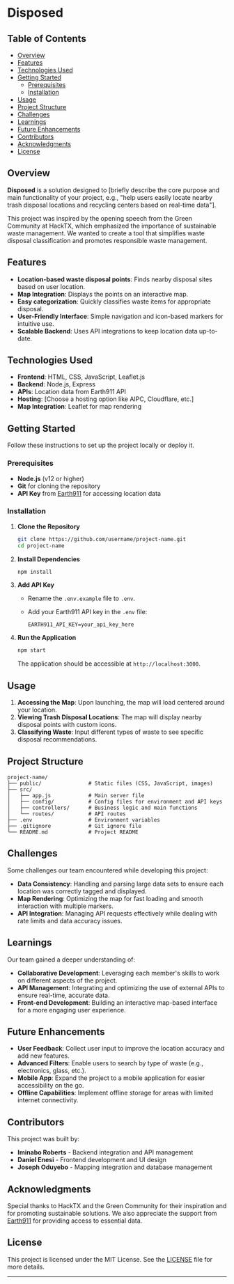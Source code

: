 
# Disposed
## Table of Contents

- [Overview](#overview)
- [Features](#features)
- [Technologies Used](#technologies-used)
- [Getting Started](#getting-started)
  - [Prerequisites](#prerequisites)
  - [Installation](#installation)
- [Usage](#usage)
- [Project Structure](#project-structure)
- [Challenges](#challenges)
- [Learnings](#learnings)
- [Future Enhancements](#future-enhancements)
- [Contributors](#contributors)
- [Acknowledgments](#acknowledgments)
- [License](#license)

## Overview

**Disposed** is a solution designed to [briefly describe the core purpose and main functionality of your project, e.g., "help users easily locate nearby trash disposal locations and recycling centers based on real-time data"]. 

This project was inspired by the opening speech from the Green Community at HackTX, which emphasized the importance of sustainable waste management. We wanted to create a tool that simplifies waste disposal classification and promotes responsible waste management.

## Features

- **Location-based waste disposal points**: Finds nearby disposal sites based on user location.
- **Map Integration**: Displays the points on an interactive map.
- **Easy categorization**: Quickly classifies waste items for appropriate disposal.
- **User-Friendly Interface**: Simple navigation and icon-based markers for intuitive use.
- **Scalable Backend**: Uses API integrations to keep location data up-to-date.

## Technologies Used

- **Frontend**: HTML, CSS, JavaScript, Leaflet.js
- **Backend**: Node.js, Express
- **APIs**: Location data from Earth911 API
- **Hosting**: [Choose a hosting option like AIPC, Cloudflare, etc.]
- **Map Integration**: Leaflet for map rendering

## Getting Started

Follow these instructions to set up the project locally or deploy it.

### Prerequisites

- **Node.js** (v12 or higher)
- **Git** for cloning the repository
- **API Key** from [Earth911](https://earth911.com) for accessing location data

### Installation

1. **Clone the Repository**

   ```bash
   git clone https://github.com/username/project-name.git
   cd project-name
   ```

2. **Install Dependencies**

   ```bash
   npm install
   ```

3. **Add API Key**

   - Rename the `.env.example` file to `.env`.
   - Add your Earth911 API key in the `.env` file:
   
     ```plaintext
     EARTH911_API_KEY=your_api_key_here
     ```

4. **Run the Application**

   ```bash
   npm start
   ```

   The application should be accessible at `http://localhost:3000`.

## Usage

1. **Accessing the Map**: Upon launching, the map will load centered around your location.
2. **Viewing Trash Disposal Locations**: The map will display nearby disposal points with custom icons.
3. **Classifying Waste**: Input different types of waste to see specific disposal recommendations.

## Project Structure

```plaintext
project-name/
├── public/               # Static files (CSS, JavaScript, images)
├── src/
│   ├── app.js            # Main server file
│   ├── config/           # Config files for environment and API keys
│   ├── controllers/      # Business logic and main functions
│   └── routes/           # API routes
├── .env                  # Environment variables
├── .gitignore            # Git ignore file
└── README.md             # Project README
```

## Challenges

Some challenges our team encountered while developing this project:

- **Data Consistency**: Handling and parsing large data sets to ensure each location was correctly tagged and displayed.
- **Map Rendering**: Optimizing the map for fast loading and smooth interaction with multiple markers.
- **API Integration**: Managing API requests effectively while dealing with rate limits and data accuracy issues.

## Learnings

Our team gained a deeper understanding of:

- **Collaborative Development**: Leveraging each member's skills to work on different aspects of the project.
- **API Management**: Integrating and optimizing the use of external APIs to ensure real-time, accurate data.
- **Front-end Development**: Building an interactive map-based interface for a more engaging user experience.

## Future Enhancements

- **User Feedback**: Collect user input to improve the location accuracy and add new features.
- **Advanced Filters**: Enable users to search by type of waste (e.g., electronics, glass, etc.).
- **Mobile App**: Expand the project to a mobile application for easier accessibility on the go.
- **Offline Capabilities**: Implement offline storage for areas with limited internet connectivity.

## Contributors

This project was built by:

- **Iminabo Roberts** - Backend integration and API management
- **Daniel Enesi** - Frontend development and UI design
- **Joseph Oduyebo** - Mapping integration and database management

## Acknowledgments

Special thanks to HackTX and the Green Community for their inspiration and for promoting sustainable solutions. We also appreciate the support from [Earth911](https://earth911.com) for providing access to essential data.

## License

This project is licensed under the MIT License. See the [LICENSE](LICENSE) file for more details.

--- 
